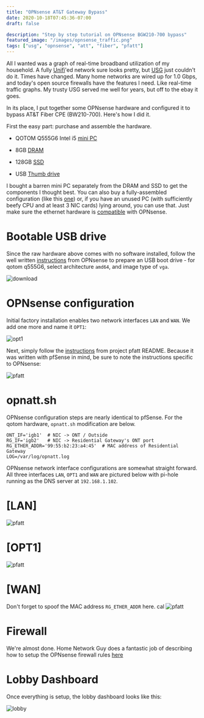 ```yaml
---
title: "OPNsense AT&T Gateway Bypass"
date: 2020-10-18T07:45:36-07:00
draft: false

description: "Step by step tutorial on OPNsense BGW210-700 bypass"
featured_image: "/images/opnsense_traffic.png"
tags: ["usg", "opnsense", "att", "fiber", "pfatt"]
---
```


All I wanted was a graph of real-time broadband utilization of my household.  A fully [Unifi](https://unifi-network.ui.com/)'ed network sure looks pretty, but [USG](https://www.amazon.com/dp/B00LV8YZLK?tag=jisge-20) just couldn't do it.  Times have changed.  Many home networks are wired up for 1.0 Gbps, and today's open source firewalls have the features I need.  Like real-time traffic graphs.  My trusty USG served me well for years, but off to the ebay it goes.

In its place, I put together some OPNsense hardware and configured it to bypass AT&T Fiber CPE (BW210-700).  Here's how I did it.

First the easy part: purchase and assemble the hardware.


- QOTOM Q555G6 Intel i5 [mini PC](https://www.amazon.com/dp/B07KM7YY4Y?tag=jisge-20)

- 8GB [DRAM](https://www.amazon.com/dp/B01BIWKP58?tag=jisge-20)

- 128GB [SSD](https://www.amazon.com/dp/B07GMD5R7M?tag=jisge-20)

- USB [Thumb drive](https://www.amazon.com/dp/B001XURP8Q?tag=jisge-20)


I bought a barren mini PC separately from the DRAM and SSD to get the components I thought best.  You can also buy a fully-assembled configuration (like this [one](https://www.amazon.com/dp/B07KM481M4?tag=jisge-20)) or, if you have an unused PC (with sufficiently beefy CPU and at least 3 NIC cards) lying around, you can use that.  Just make sure the ethernet hardware is [compatible](https://wiki.opnsense.org/manual/hardware.html) with OPNsense.

# Bootable USB drive
Since the raw hardware above comes with no software installed, follow the well written [instructions](https://docs.opnsense.org/manual/install.html) from OPNsense to prepare an USB boot drive - for qotom q555G6, select architecture `amd64`, and image type of `vga`.

![download](/images/opnsense_download.png)

# OPNsense configuration

Initial factory installation enables two network interfaces `LAN` and `WAN`.  We add one more and name it `OPT1`:

![opt1](/images/opnsense_add_opt1.png)

Next, simply follow the [instructions](https://github.com/MonkWho/pfatt) from project pfatt README.  Because it was written with pfSense in mind, be sure to note the instructions specific to OPNsense:

![pfatt](/images/opnsense_pfatt.png)


# opnatt.sh

OPNsense configuration steps are nearly identical to pfSense.  For the qotom hardware, `opnatt.sh` modification are below.

```
ONT_IF='igb1'  # NIC -> ONT / Outside
RG_IF='igb2'   # NIC -> Residential Gateway's ONT port
RG_ETHER_ADDR='99:55:b2:23:a4:45'  # MAC address of Residential Gateway
LOG=/var/log/opnatt.log
```

OPNsense network interface configurations are somewhat straight forward.  All three interfaces `LAN`, `OPT1` and `WAN` are pictured below with pi-hole running as the DNS server at `192.168.1.102`.  

# [LAN]

![pfatt](/images/opnsense_lan.png)

# [OPT1]

![pfatt](/images/opnsense_opt1.png)

# [WAN]

Don't forget to spoof the MAC address `RG_ETHER_ADDR` here. 
cal
![pfatt](/images/opnsense_wan.png)

# Firewall

We're almost done. Home Network Guy does a fantastic job of describing how to setup the OPNsense firewall rules [here](https://homenetworkguy.com/how-to/configure-opnsense-firewall-rules/)

# Lobby Dashboard

Once everything is setup, the lobby dashboard looks like this:

![lobby](/images/opnsense_lobby.png)
